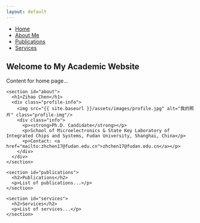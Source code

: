 ```yaml
---
layout: default
---
```


<div class="container">
  <div class="sidebar">
    <nav class="menu">
      <ul>
        <li><a href="#home">Home</a></li>
        <li><a href="#about">About Me</a></li>
        <li><a href="#publications">Publications</a></li>
        <li><a href="#services">Services</a></li>
      </ul>
    </nav>
  </div>

  <div class="main-content">
    <section id="home">
      <h2>Welcome to My Academic Website</h2>
      <p>Content for home page...</p>
    </section>

    <section id="about">
      <h1>Zihao Chen</h1>
      <div class="profile-info">
        <img src="{{ site.baseurl }}/assets/images/profile.jpg" alt="我的照片" class="profile-img"/>
        <div class="info">
          <p><strong>Ph.D. Candidate</strong></p>
          <p>School of Microelectronics & State Key Laboratory of Integrated Chips and Systems, Fudan University, Shanghai, China</p>
          <p>Contact: <a href="mailto:zhchen17@fudan.edu.cn">zhchen17@fudan.edu.cn</a></p>
        </div>
      </div>
    </section>

    <section id="publications">
      <h2>Publications</h2>
      <p>List of publications...</p>
    </section>

    <section id="services">
      <h2>Services</h2>
      <p>List of services...</p>
    </section>
  </div>
</div>
